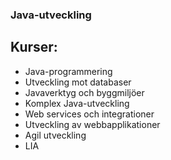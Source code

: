 ### Java-utveckling

## Kurser:
- Java-programmering
- Utveckling mot databaser
- Javaverktyg och byggmiljöer
- Komplex Java-utveckling
- Web services och integrationer
- Utveckling av webbapplikationer
- Agil utveckling
- LIA

<!--
Here are some ideas to get you started:

- 🔭 I’m currently working on ...
- 🌱 I’m currently learning ...
- 👯 I’m looking to collaborate on ...
- 🤔 I’m looking for help with ...
- 💬 Ask me about ...
- 📫 How to reach me: ...
- 😄 Pronouns: ...
- ⚡ Fun fact: ...
-->
